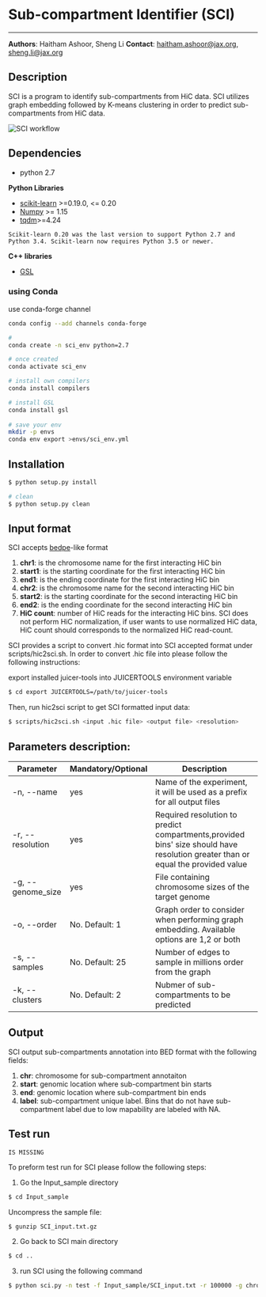 # **Sub-compartment Identifier (SCI)**
--------------

**Authors**: Haitham Ashoor, Sheng Li  **Contact**: haitham.ashoor@jax.org, sheng.li@jax.org


## Description 
SCI is a program to identify sub-compartments from HiC data. SCI utilizes graph embedding followed by K-means clustering in order to predict sub-compartments from HiC data. 

![SCI workflow](images/sci.jpg)

## Dependencies
* python 2.7

**Python Libraries**
* [scikit-learn] >=0.19.0, <= 0.20
* [Numpy] >= 1.15
* [tqdm]>=4.24

`Scikit-learn 0.20 was the last version to support Python 2.7 and Python 3.4. Scikit-learn now requires Python 3.5 or newer.`  

**C++ libraries**
* [GSL]

### using Conda  

use conda-forge channel  

```sh
conda config --add channels conda-forge

# 
conda create -n sci_env python=2.7

# once created
conda activate sci_env

# install own compilers
conda install compilers

# install GSL
conda install gsl
 
# save your env
mkdir -p envs
conda env export >envs/sci_env.yml

```

## Installation 

```sh
$ python setup.py install

# clean
$ python setup.py clean

```
## Input format

SCI accepts [bedpe](https://bedtools.readthedocs.io/en/latest/content/general-usage.html#bedpe-format)-like format

1. **chr1**: is the chromosome name for the first interacting HiC bin
2. **start1**: is the starting coordinate for the first interacting HiC bin
3. **end1**: is the ending coordinate for the first interacting HiC bin
4. **chr2**: is the chromosome name for the second interacting HiC bin
5. **start2**: is the starting coordinate for the second interacting HiC bin
6. **end2**: is the ending coordinate for the second interacting HiC bin
7. **HiC count**: number of HiC reads for the interacting HiC bins. SCI does not perform HiC normalization, if user wants to use normalized HiC data, HiC count should corresponds to the normalized HiC read-count. 

SCI provides a script to convert .hic format into SCI accepted format under scripts/hic2sci.sh. 
In order to convert .hic file into please follow the following instructions:

export installed juicer-tools into JUICERTOOLS environment variable 

```sh
$ cd export JUICERTOOLS=/path/to/juicer-tools
```

Then, run hic2sci script to get SCI formatted input data:

```sh
$ scripts/hic2sci.sh <input .hic file> <output file> <resolution> 
```


## Parameters description:


Parameter | Mandatory/Optional | Description
--------------|---------------------------|----------------
-n, --name| yes| Name of the experiment, it will be used as a prefix for all output files
-r, --resolution| yes| Required resolution to predict compartments,provided bins' size should have resolution greater than or equal the provided value
-g, --genome_size| yes|File containing chromosome sizes of the target genome
-o, --order| No. Default: 1| Graph order to consider when performing graph embedding. Available options are 1,2 or both
-s, --samples| No. Default: 25| Number of edges to sample in millions order from the graph
-k, --clusters| No. Default: 2| Nubmer of sub-compartments to be predicted

## Output  

SCI output sub-compartments annotation into BED format with the following fields: 

1. **chr**: chromosome for sub-compartment annotaiton
2. **start**: genomic location where sub-compartment bin starts
3. **end**: genomic location where sub-compartment bin ends
4. **label**: sub-compartment unique label. Bins that do not have sub-compartment label due to low mapability are labeled with NA. 


## Test run

`IS MISSING`

To preform test run for SCI please follow the following steps:
1. Go the Input_sample directory
```sh
$ cd Input_sample
```
Uncompress the sample file:
```sh
$ gunzip SCI_input.txt.gz
```

2. Go back to SCI main directory
```sh
$ cd ..
```

3. run SCI using the following command
```sh
$ python sci.py -n test -f Input_sample/SCI_input.txt -r 100000 -g chromosome_sizes/hg19.chrom.sizes -o both -s 1 -k 5
``` 

[scikit-learn]: http://scikit-learn.org/stable/
[Numpy]: http://www.numpy.org/
[tqdm]: https://pypi.org/project/tqdm/
[GSL]:  http://www.gnu.org/software/gsl/
